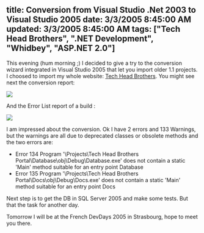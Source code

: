 title: Conversion from Visual Studio .Net 2003 to Visual Studio 2005
date: 3/3/2005 8:45:00 AM
updated: 3/3/2005 8:45:00 AM
tags: ["Tech Head Brothers", ".NET Development", "Whidbey", "ASP.NET 2.0"]
---
This evening (hum morning ;) I decided to give a try to the conversion 
wizard integrated in Visual Studio 2005 that let you import older 1.1 
projects.  
I choosed to import my whole website: [Tech Head Brothers](http://www.techheadbrothers.com "Tech Head Brothers"). You might 
see next the conversion report:  

![](http://membres.lycos.fr/lkempe//conversionreport.jpg)

And the Error List report of a build :

![](http://membres.lycos.fr/lkempe//Errorlist.jpg)

I am impressed about the conversion. Ok I have 2 errors and 133 Warnings, but 
the warnings are all due to deprecated classes or obsolete methods and the 
two errors are:

*   Error 134 Program '\Projects\Tech Head Brothers 
  Portal\Database\obj\Debug\Database.exe' does not contain a static 'Main' 
  method suitable for an entry point Database
*   Error 135 Program '\Projects\Tech Head Brothers 
  Portal\Docs\obj\Debug\Docs.exe' does not contain a static 'Main' method 
  suitable for an entry point Docs


Next step is to get the DB in SQL Server 2005 and make some tests. But that 
the task for another day.

Tomorrow I will be at the French DevDays 2005 in Strasbourg, hope to meet you 
there.
